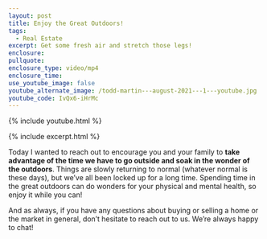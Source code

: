 ```yaml
---
layout: post
title: Enjoy the Great Outdoors!
tags:
  - Real Estate
excerpt: Get some fresh air and stretch those legs!
enclosure:
pullquote:
enclosure_type: video/mp4
enclosure_time:
use_youtube_image: false
youtube_alternate_image: /todd-martin---august-2021---1---youtube.jpg
youtube_code: IvQx6-iHrMc
---
```

{% include youtube.html %}

{% include excerpt.html %}

Today I wanted to reach out to encourage you and your family to **take advantage of the time we have to go outside and soak in the wonder of the outdoors**. Things are slowly returning to normal (whatever normal is these days), but we’ve all been locked up for a long time. Spending time in the great outdoors can do wonders for your physical and mental health, so enjoy it while you can\!

And as always, if you have any questions about buying or selling a home or the market in general, don’t hesitate to reach out to us. We’re always happy to chat\!
